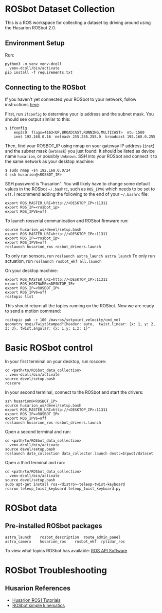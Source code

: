 # ROSbot Dataset Collection

This is a ROS workspace for collecting a dataset by driving around using the Husarion ROSbot 2.0.

## Environment Setup

Run:
```
python3 -m venv venv-dcoll
. venv-dcoll/bin/activate
pip install -f requirements.txt
```



## Connecting to the ROSbot

If you haven't yet connected your ROSbot to your network, follow instructions [here](https://husarion.com/manuals/rosbot/#system-reinstallation).


First, run `ifconfig` to determine your ip address and the subnet mask. You should see output similar to this:
```
$ ifconfig
    enp3s0: flags=4163<UP,BROADCAST,RUNNING,MULTICAST>  mtu 1500
    inet 192.168.0.16  netmask 255.255.255.0  broadcast 192.168.0.255
```

Then, find your ROSBOT_IP using nmap on your gateway IP address (`inet`) and the subnet mask (`netmask`) you just found. It should be listed as device name `husarion`, or possibly `Unknown`.
SSH into your ROSbot and connect it to the same network as your desktop machine:
```
$ sudo nmap -sn 192.168.0.0/24
$ ssh husarion@<ROSBOT_IP>
```
SSH password is "husarion".
You will likely have to change some default values in the ROSbot `~/.bashrc`, such as `ROS_IPV6` which needs to be set to `off`. I recommend adding the following to the end of your `~/.bashrc` file:
```
export ROS_MASTER_URI=http://<DESKTOP_IP>:11311
export ROS_IP=<rosbot_ip>
export ROS_IPV6=off
```

To launch rosserial communication and ROSbot firmware run:
```
source husarion_ws/devel/setup.bash
export ROS_MASTER_URI=http://<DESKTOP_IP>:11311
export ROS_IP=<rosbot_ip>
export ROS_IPV6=off
roslaunch husarion_ros rosbot_drivers.launch
```
To only run sensors, run `roslaunch astra_launch astra.launch`
To only run actuation, run `roslaunch rosbot_ekf all.launch`


On your desktop machine:
```
export ROS_MASTER_URI=http://<DESKTOP_IP>:11311
export ROS_HOSTNAME=<DESKTOP_IP>
export ROS_IP=<ROSBOT_IP>
export ROS_IPV6=off
rostopic list
```

This should return all the topics running on the ROSbot.
Now we are ready to send a motion command:
```
rostopic pub -r 100 /mavros/setpoint_velocity/cmd_vel geometry_msgs/TwistStamped"{header: auto,  twist.linear: {x: 1, y: 2, z: 3}, twist.angular: {x: 1,y: 1,z: 1}"
```

# Basic ROSbot control
In your first terminal on your desktop, run roscore:
```
cd <path/to/ROSbot_data_collection>
. venv-dcoll/bin/activate
source devel/setup.bash
roscore
```

In your second terminal, connect to the ROSbot and start the drivers:
```
ssh husarion@<ROSBOT_IP>
source husarion_ws/devel/setup.bash
export ROS_MASTER_URI=http://<DESKTOP_IP>:11311
export ROS_IP=<ROSBOT_IP>
export ROS_IPV6=off
roslaunch husarion_ros rosbot_drivers.launch
```

Open a second terminal and run:
```
cd <path/to/ROSbot_data_collection>
. venv-dcoll/bin/activate
source devel/setup.bash
roslaunch data_collection data_collector.launch dest:=$(pwd)/dataset

```

Open a third terminal and run:
```
cd <path/to/ROSbot_data_collection>
. venv-dcoll/bin/activate
source devel/setup.bash
sudo apt-get install ros-<distro>-teleop-twist-keyboard
rosrun teleop_twist_keyboard teleop_twist_keyboard.py
```

# ROSbot data

## Pre-installed ROSbot packages
```
astra_launch    rosbot_description  route_admin_panel
astra_camera    husarion_ros    rosbot_ekf  rplidar_ros
```

To view what topics ROSbot has available: [ROS API Software](https://husarion.com/manuals/rosbot/#ros-api)

# ROSbot Troubleshooting

## Husarion References

* [Husarion ROS1 Tutorials](https://husarion.com/tutorials/ros-tutorials/1-ros-introduction/)
* [ROSbot simple kinematics](https://husarion.com/tutorials/ros-tutorials/3-simple-kinematics-for-mobile-robot/)